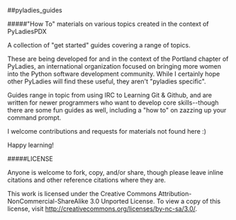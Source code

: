 ##pyladies_guides
<br />

#####"How To" materials on various topics created in the context of PyLadiesPDX

A collection of "get started" guides covering a range of topics.

These are being developed for and in the context of the Portland chapter of PyLadies, an international organization focused on bringing more women into the Python software development community. While I certainly hope other PyLadies will find these useful, they aren't "pyladies specific".

Guides range in topic from using IRC to Learning Git & Github, and are written for newer programmers who want to develop core skills--though there are some fun guides as well, including a "how to" on zazzing up your command prompt.

I welcome contributions and requests for materials not found here :)

Happy learning!


#####LICENSE

Anyone is welcome to fork, copy, and/or share, though please leave inline citations and other reference citations where they are. 

This work is licensed under the Creative Commons Attribution-NonCommercial-ShareAlike 3.0 Unported License. To view a copy of this license, visit http://creativecommons.org/licenses/by-nc-sa/3.0/.